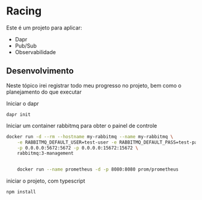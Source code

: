 # Racing

Este é um projeto para aplicar: 
- Dapr
- Pub/Sub
- Observabilidade

## Desenvolvimento

Neste tópico irei registrar todo meu progresso no projeto, bem como o planejamento do que executar

Iniciar o dapr

`dapr init`

Iniciar um container rabbitmq para obter o painel de controle

```bash
docker run -d --rm --hostname my-rabbitmq --name my-rabbitmq \
    -e RABBITMQ_DEFAULT_USER=test-user -e RABBITMQ_DEFAULT_PASS=test-password \
    -p 0.0.0.0:5672:5672 -p 0.0.0.0:15672:15672 \
    rabbitmq:3-management


    docker run --name prometheus -d -p 8080:8080 prom/prometheus

```

iniciar o projeto, com typescript

`npm install`


